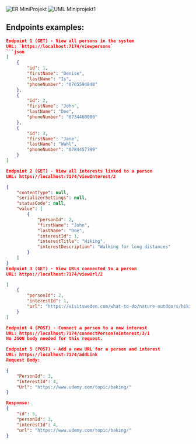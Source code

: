 ![ER MiniProjekt](https://github.com/NoaDenise/MiniProjekt/assets/146171194/108e5ed2-8215-4572-b335-8fe4ee0fc0f4)
![UML Miniprojekt1](https://github.com/NoaDenise/MiniProjekt/assets/146171194/3c3129d2-289c-47f0-be18-f45940d8703b)

## Endpoints examples:

```json
Endpoint 1 (GET) - View all persons in the system
URL: `https://localhost:7174/viewpersons`
```json
[
    {
        "id": 1,
        "firstName": "Denise",
        "lastName": "Is",
        "phoneNumber": "0705594848"
    },
    {
        "id": 2,
        "firstName": "John",
        "lastName": "Doe",
        "phoneNumber": "0734460000"
    },
    {
        "id": 3,
        "firstName": "Jane",
        "lastName": "Wahl",
        "phoneNumber": "0784457799"
    }
]

Endpoint 2 (GET) - View all interests linked to a person
URL: https://localhost:7174/viewInterest/2

{
    "contentType": null,
    "serializerSettings": null,
    "statusCode": null,
    "value": [
        {
            "personId": 2,
            "firstName": "John",
            "lastName": "Doe",
            "interestId": 1,
            "interestTitle": "Hiking",
            "interestDescription": "Walking for long distances"
        }
    ]
}
Endpoint 3 (GET) - View URLs connected to a person
URL: https://localhost:7174/viewUrl/2

[
    {
        "personId": 2,
        "interestId": 1,
        "url": "https://visitsweden.com/what-to-do/nature-outdoors/hiking/top-hiking-routes-sweden/"
    }
]

Endpoint 4 (POST) - Connect a person to a new interest
URL: https://localhost:7174/connectPersonToInterest/3/1
No JSON body needed for this request.

Endpoint 5 (POST) - Add a new URL for a person and interest
URL: https://localhost:7174/addLink
Request Body:

{
    "PersonId": 3,
    "InterestId": 4,
    "Url": "https://www.udemy.com/topic/baking/"
}

Response:
{
    "id": 5,
    "personId": 3,
    "interestId": 4,
    "url": "https://www.udemy.com/topic/baking/"
}


 
